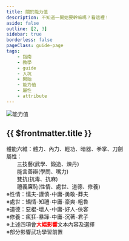 ```yaml
---
title: 關於能力值
description: 不知道一開始要幹嘛嗎？看這裡！
aside: false
outline: [2, 3]
sidebar: true
borderless: false
pageClass: guide-page
tags:
    - 指南
    - 教學
    - guide
    - 入坑
    - 開始
    - 能力值
    - 屬性
    - attribute
---
```


<img class='guide-img' src='/images/guide/attribute.jpg' alt='能力值'>

## {{ $frontmatter.title }}

體能六維：體力、內力、輕功、暗器、拳掌、刀劍  
屬性：  
　　三技藝(武學、鍛造、煉丹)  
　　能言善辯(學問、嘴力)  
　　雙抗(抗毒、抗麻)  
　　禮義廉恥(性情、處世、道德、修養)  
※性情：懦夫-謹慎-中庸-勇敢-莽夫  
※處世：矯情-知禮-中庸-豪爽-粗魯  
※道德：惡棍-壞人-中庸-好人-俠客  
※修養：瘋狂-暴躁-中庸-沉著-君子  
※上述四項會<font color='red'>**大幅影響**</font>文本內容及選擇  
※部分影響武功學習前置

